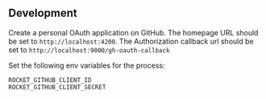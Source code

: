 ## Development
Create a personal OAuth application on GitHub. 
The homepage URL should be set to `http://localhost:4200`. 
The Authorization callback url should be set to `http://localhost:9000/gh-oauth-callback`


Set the following env variables for the process:

```
ROCKET_GITHUB_CLIENT_ID
ROCKET_GITHUB_CLIENT_SECRET
```
